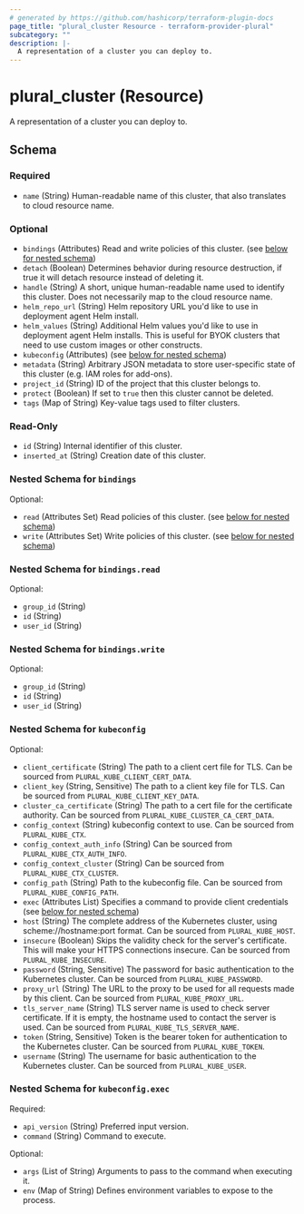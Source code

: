 ```yaml
---
# generated by https://github.com/hashicorp/terraform-plugin-docs
page_title: "plural_cluster Resource - terraform-provider-plural"
subcategory: ""
description: |-
  A representation of a cluster you can deploy to.
---
```


# plural_cluster (Resource)

A representation of a cluster you can deploy to.



<!-- schema generated by tfplugindocs -->
## Schema

### Required

- `name` (String) Human-readable name of this cluster, that also translates to cloud resource name.

### Optional

- `bindings` (Attributes) Read and write policies of this cluster. (see [below for nested schema](#nestedatt--bindings))
- `detach` (Boolean) Determines behavior during resource destruction, if true it will detach resource instead of deleting it.
- `handle` (String) A short, unique human-readable name used to identify this cluster. Does not necessarily map to the cloud resource name.
- `helm_repo_url` (String) Helm repository URL you'd like to use in deployment agent Helm install.
- `helm_values` (String) Additional Helm values you'd like to use in deployment agent Helm installs. This is useful for BYOK clusters that need to use custom images or other constructs.
- `kubeconfig` (Attributes) (see [below for nested schema](#nestedatt--kubeconfig))
- `metadata` (String) Arbitrary JSON metadata to store user-specific state of this cluster (e.g. IAM roles for add-ons).
- `project_id` (String) ID of the project that this cluster belongs to.
- `protect` (Boolean) If set to `true` then this cluster cannot be deleted.
- `tags` (Map of String) Key-value tags used to filter clusters.

### Read-Only

- `id` (String) Internal identifier of this cluster.
- `inserted_at` (String) Creation date of this cluster.

<a id="nestedatt--bindings"></a>
### Nested Schema for `bindings`

Optional:

- `read` (Attributes Set) Read policies of this cluster. (see [below for nested schema](#nestedatt--bindings--read))
- `write` (Attributes Set) Write policies of this cluster. (see [below for nested schema](#nestedatt--bindings--write))

<a id="nestedatt--bindings--read"></a>
### Nested Schema for `bindings.read`

Optional:

- `group_id` (String)
- `id` (String)
- `user_id` (String)


<a id="nestedatt--bindings--write"></a>
### Nested Schema for `bindings.write`

Optional:

- `group_id` (String)
- `id` (String)
- `user_id` (String)



<a id="nestedatt--kubeconfig"></a>
### Nested Schema for `kubeconfig`

Optional:

- `client_certificate` (String) The path to a client cert file for TLS. Can be sourced from `PLURAL_KUBE_CLIENT_CERT_DATA`.
- `client_key` (String, Sensitive) The path to a client key file for TLS. Can be sourced from `PLURAL_KUBE_CLIENT_KEY_DATA`.
- `cluster_ca_certificate` (String) The path to a cert file for the certificate authority. Can be sourced from `PLURAL_KUBE_CLUSTER_CA_CERT_DATA`.
- `config_context` (String) kubeconfig context to use. Can be sourced from `PLURAL_KUBE_CTX`.
- `config_context_auth_info` (String) Can be sourced from `PLURAL_KUBE_CTX_AUTH_INFO`.
- `config_context_cluster` (String) Can be sourced from `PLURAL_KUBE_CTX_CLUSTER`.
- `config_path` (String) Path to the kubeconfig file. Can be sourced from `PLURAL_KUBE_CONFIG_PATH`.
- `exec` (Attributes List) Specifies a command to provide client credentials (see [below for nested schema](#nestedatt--kubeconfig--exec))
- `host` (String) The complete address of the Kubernetes cluster, using scheme://hostname:port format. Can be sourced from `PLURAL_KUBE_HOST`.
- `insecure` (Boolean) Skips the validity check for the server's certificate. This will make your HTTPS connections insecure. Can be sourced from `PLURAL_KUBE_INSECURE`.
- `password` (String, Sensitive) The password for basic authentication to the Kubernetes cluster. Can be sourced from `PLURAL_KUBE_PASSWORD`.
- `proxy_url` (String) The URL to the proxy to be used for all requests made by this client. Can be sourced from `PLURAL_KUBE_PROXY_URL`.
- `tls_server_name` (String) TLS server name is used to check server certificate. If it is empty, the hostname used to contact the server is used. Can be sourced from `PLURAL_KUBE_TLS_SERVER_NAME`.
- `token` (String, Sensitive) Token is the bearer token for authentication to the Kubernetes cluster. Can be sourced from `PLURAL_KUBE_TOKEN`.
- `username` (String) The username for basic authentication to the Kubernetes cluster. Can be sourced from `PLURAL_KUBE_USER`.

<a id="nestedatt--kubeconfig--exec"></a>
### Nested Schema for `kubeconfig.exec`

Required:

- `api_version` (String) Preferred input version.
- `command` (String) Command to execute.

Optional:

- `args` (List of String) Arguments to pass to the command when executing it.
- `env` (Map of String) Defines environment variables to expose to the process.
